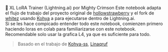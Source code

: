 🌟 XL LoRA Trainer (Lightning.ai) por Mighty Crimson
Este notebook adapta el flujo de trabajo del proyecto original de [hollowstrawberry](https://colab.research.google.com/github/hollowstrawberry/kohya-colab/blob/main/Lora_Trainer_XL.ipynb) y el fork de [whitez](https://colab.research.google.com/github/gwhitez/Lora-Trainer-XL/blob/main/Fix_Lora_Trainer_XL.ipynb) usando [Kohya](https://github.com/kohya-ss/sd-scripts/tree/5a18a03ffcc2a21c6e884a25d041076911a79a2a) a para ejecutarse dentro de Lightning.ai.<br>
Si se les hace compicado entender todo este notebook, comienzen primero haciendo loras en colab para familiarizarse con este notebook.<br>
Recomendable solo usar la grafica L4, ya que es suficiente para todo.<br>
> Basado en el trabajo de [Kohya-ss](https://github.com/kohya-ss/sd-scripts), [Linaqruf](https://github.com/Linaqruf/kohya-trainer) 
